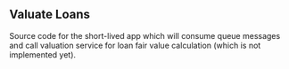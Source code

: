 ## Valuate Loans

Source code for the short-lived app which will consume queue messages and call valuation service for loan fair value 
calculation (which is not implemented yet).
